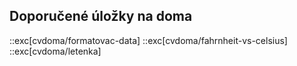 ## Doporučené úložky na doma

::exc[cvdoma/formatovac-data]
::exc[cvdoma/fahrnheit-vs-celsius]
::exc[cvdoma/letenka]
